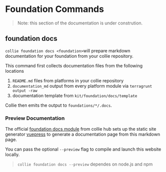 # Foundation Commands

> Note: this section of the documentation is under constrution.

## foundation docs

`collie foundation docs <foundation>`will prepare markdown documentation for your foundation from your collie repository.

This command first collects documentation files from the following locations

1. `README.md` files from platforms in your collie repository
2. `documentation_md` output from every platform module via `terragrunt output -raw`
3. documentation template from `kit/foundation/docs/template`

Collie then emits the output to `foundations/*/.docs`.

### Preview Documentation

The official [foundation docs module](modules/../../../kit/foundation/docs/README.md) from collie hub sets up
the static site generator [vuepress](https://v2.vuepress.vuejs.org) to generate a documentation page from this markdown page.

You can pass the optional `--preview` flag to compile and launch this website locally.

> `collie foundation docs --preview` dependes on node.js and npm
